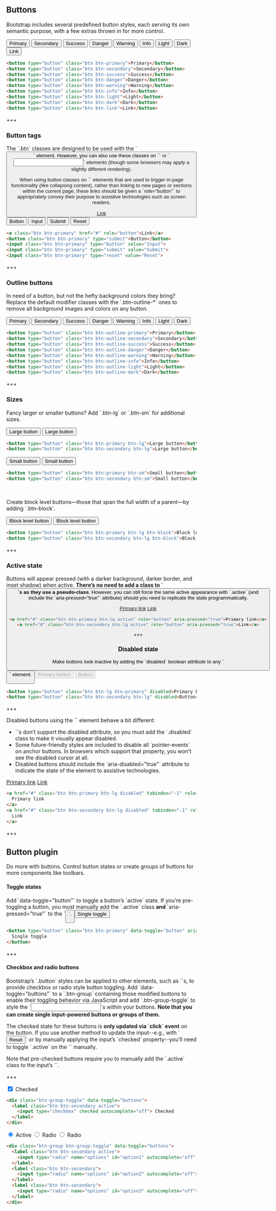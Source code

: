 
## Buttons

<p>
  Bootstrap includes several predefined button styles, each serving its own
  semantic purpose, with a few extras thrown in for more control.
</p>

<div class="mb-3">
  <button type="button" class="btn btn-primary">Primary</button>
  <button type="button" class="btn btn-secondary">Secondary</button>
  <button type="button" class="btn btn-success">Success</button>
  <button type="button" class="btn btn-danger">Danger</button>
  <button type="button" class="btn btn-warning">Warning</button>
  <button type="button" class="btn btn-info">Info</button>
  <button type="button" class="btn btn-light">Light</button>
  <button type="button" class="btn btn-dark">Dark</button>
  <button type="button" class="btn btn-link">Link</button>
</div>

```html
<button type="button" class="btn btn-primary">Primary</button>
<button type="button" class="btn btn-secondary">Secondary</button>
<button type="button" class="btn btn-success">Success</button>
<button type="button" class="btn btn-danger">Danger</button>
<button type="button" class="btn btn-warning">Warning</button>
<button type="button" class="btn btn-info">Info</button>
<button type="button" class="btn btn-light">Light</button>
<button type="button" class="btn btn-dark">Dark</button>
<button type="button" class="btn btn-link">Link</button>
```

+++

### Button tags

<p>
  The `.btn` classes are designed to be used with the `<button>` element.
  However, you can also use these classes on `<a>` or `<input>` elements
  (though some browsers may apply a slightly different rendering).
<p/>

<p>
  When using button classes on `<a>` elements that are used to trigger in-page
  functionality (like collapsing content), rather than linking to new pages or
  sections within the current page, these links should be given a
  `role="button"` to appropriately convey their purpose to assistive
  technologies such as screen readers.
</p>

<div class="mb-3">
  <a class="btn btn-primary" href="#" role="button">Link</a>
  <button class="btn btn-primary" type="submit">Button</button>
  <input class="btn btn-primary" type="button" value="Input">
  <input class="btn btn-primary" type="submit" value="Submit">
  <input class="btn btn-primary" type="reset" value="Reset">
</div>

```html
<a class="btn btn-primary" href="#" role="button">Link</a>
<button class="btn btn-primary" type="submit">Button</button>
<input class="btn btn-primary" type="button" value="Input">
<input class="btn btn-primary" type="submit" value="Submit">
<input class="btn btn-primary" type="reset" value="Reset">
```

+++

### Outline buttons

<p>
  In need of a button, but not the hefty background colors they bring? Replace
  the default modifier classes with the `.btn-outline-*` ones to remove all
  background images and colors on any button.
</p>

<div class="mb-3">
  <button type="button" class="btn btn-outline-primary">Primary</button>
  <button type="button" class="btn btn-outline-secondary">Secondary</button>
  <button type="button" class="btn btn-outline-success">Success</button>
  <button type="button" class="btn btn-outline-danger">Danger</button>
  <button type="button" class="btn btn-outline-warning">Warning</button>
  <button type="button" class="btn btn-outline-info">Info</button>
  <button type="button" class="btn btn-outline-light">Light</button>
  <button type="button" class="btn btn-outline-dark">Dark</button>
</div>

```html
<button type="button" class="btn btn-outline-primary">Primary</button>
<button type="button" class="btn btn-outline-secondary">Secondary</button>
<button type="button" class="btn btn-outline-success">Success</button>
<button type="button" class="btn btn-outline-danger">Danger</button>
<button type="button" class="btn btn-outline-warning">Warning</button>
<button type="button" class="btn btn-outline-info">Info</button>
<button type="button" class="btn btn-outline-light">Light</button>
<button type="button" class="btn btn-outline-dark">Dark</button>
```

+++

### Sizes

<p>
  Fancy larger or smaller buttons? Add `.btn-lg` or `.btn-sm` for additional
  sizes.
</p>

<div class="mb-3">
  <button type="button" class="btn btn-primary btn-lg">Large button</button>
  <button type="button" class="btn btn-secondary btn-lg">Large button</button>
</div>

```html
<button type="button" class="btn btn-primary btn-lg">Large button</button>
<button type="button" class="btn btn-secondary btn-lg">Large button</button>
```

<div class="mb-3">
  <button type="button" class="btn btn-primary btn-sm">Small button</button>
  <button type="button" class="btn btn-secondary btn-sm">Small button</button>
</div>

```html
<button type="button" class="btn btn-primary btn-sm">Small button</button>
<button type="button" class="btn btn-secondary btn-sm">Small button</button>
```
<br>
<p>
  Create block level buttons—those that span the full width of a parent—by
  adding `.btn-block`.
</p>

<div class="mb-3">
  <button type="button" class="btn btn-primary btn-lg btn-block">
    Block level button
  </button>
  <button type="button" class="btn btn-secondary btn-lg btn-block">
    Block level button
  </button>
</div>

```html
<button type="button" class="btn btn-primary btn-lg btn-block">Block level button</button>
<button type="button" class="btn btn-secondary btn-lg btn-block">Block level button</button>
```

+++

### Active state

<p>
  Buttons will appear pressed (with a darker background, darker border, and
  inset shadow) when active. <strong>There’s no need to add a class to
  `<button>`s as they use a pseudo-class</strong>. However, you can still force
  the same active appearance with `.active` (and include the
  `aria-pressed="true"` attribute) should you need to replicate the state
  programmatically.
</p>

<a href="#" class="btn btn-primary btn-lg active" role="button" aria-pressed="true">Primary link</a>
<a href="#" class="btn btn-secondary btn-lg active" role="button" aria-pressed="true">Link</a>

```html
<a href="#" class="btn btn-primary btn-lg active" role="button" aria-pressed="true">Primary link</a>
<a href="#" class="btn btn-secondary btn-lg active" role="button" aria-pressed="true">Link</a>
```

+++

### Disabled state

<p>
  Make buttons look inactive by adding the `disabled` boolean attribute to any
  `<button>` element.
</p>

<div class="mb-3">
  <button type="button" class="btn btn-lg btn-primary" disabled>Primary button</button>
  <button type="button" class="btn btn-secondary btn-lg" disabled>Button</button>
</div>

```html
<button type="button" class="btn btn-lg btn-primary" disabled>Primary button</button>
<button type="button" class="btn btn-secondary btn-lg" disabled>Button</button>
```

+++

<p>
  Disabled buttons using the `<a>` element behave a bit different:
  <ul>
    <li>
      `<a>`s don’t support the disabled attribute, so you must add the
      `.disabled` class to make it visually appear disabled.
    </li>
    <li>
      Some future-friendly styles are included to disable all `pointer-events`
      on anchor buttons. In browsers which support that property, you won’t
      see the disabled cursor at all.
    </li>
    <li>
      Disabled buttons should include the `aria-disabled="true"` attribute to
      indicate the state of the element to assistive technologies.
    </li>
  </ul>
</p>

<a href="#" class="btn btn-primary btn-lg disabled" tabindex="-1" role="button" aria-disabled="true">Primary link</a>
<a href="#" class="btn btn-secondary btn-lg disabled" tabindex="-1" role="button" aria-disabled="true">Link</a>

```html
<a href="#" class="btn btn-primary btn-lg disabled" tabindex="-1" role="button" aria-disabled="true">
  Primary link
</a>
<a href="#" class="btn btn-secondary btn-lg disabled" tabindex="-1" role="button" aria-disabled="true">
  Link
</a>
```

+++

## Button plugin

<p>
  Do more with buttons. Control button states or create groups of buttons for
  more components like toolbars.
</p>

#### Toggle states

<p>
  Add `data-toggle="button"` to toggle a button’s `active` state. If you’re
  pre-toggling a button, you must manually add the `.active` class
  <strong>and</strong> `aria-pressed="true"` to the `<button>`.
</p>

<div class="mb-3">
  <button type="button" class="btn btn-primary" data-toggle="button" aria-pressed="false" autocomplete="off">
    Single toggle
  </button>
</div>

```html
<button type="button" class="btn btn-primary" data-toggle="button" aria-pressed="false" autocomplete="off">
  Single toggle
</button>
```

+++

#### Checkbox and radio buttons

<p>
  Bootstrap’s `.button` styles can be applied to other elements, such as
  `<label>`s, to provide checkbox or radio style button toggling. Add
  `data-toggle="buttons"` to a `.btn-group` containing those modified buttons
  to enable their toggling behavior via JavaScript and add `.btn-group-toggle`
  to style the `<input>`s within your buttons. <strong>Note that you can create single
  input-powered buttons or groups of them.</strong>
</p>

<p>
  The checked state for these buttons is <strong>only updated via `click`
  event</strong> on the button. If you use another method to update the
  input--e.g., with `<input type="reset">` or by manually applying the input’s
  `checked` property--you’ll need to toggle `.active` on the `<label>` manually.
</p>

<p>
  Note that pre-checked buttons require you to manually add the `.active` class
  to the input’s `<label>`.
</p>

+++

<div class="mb-3">
  <div class="btn-group-toggle" data-toggle="buttons">
    <label class="btn btn-secondary active">
      <input type="checkbox" checked autocomplete="off"> Checked
    </label>
  </div>
</div>

```html
<div class="btn-group-toggle" data-toggle="buttons">
  <label class="btn btn-secondary active">
    <input type="checkbox" checked autocomplete="off"> Checked
  </label>
</div>
```

<div class="mb-3">
  <div class="btn-group btn-group-toggle" data-toggle="buttons">
    <label class="btn btn-secondary active">
      <input type="radio" name="options" id="option1" autocomplete="off" checked> Active
    </label>
    <label class="btn btn-secondary">
      <input type="radio" name="options" id="option2" autocomplete="off"> Radio
    </label>
    <label class="btn btn-secondary">
      <input type="radio" name="options" id="option3" autocomplete="off"> Radio
    </label>
  </div>
</div>

```html
<div class="btn-group btn-group-toggle" data-toggle="buttons">
  <label class="btn btn-secondary active">
    <input type="radio" name="options" id="option1" autocomplete="off" checked> Active
  </label>
  <label class="btn btn-secondary">
    <input type="radio" name="options" id="option2" autocomplete="off"> Radio
  </label>
  <label class="btn btn-secondary">
    <input type="radio" name="options" id="option3" autocomplete="off"> Radio
  </label>
</div>
```
